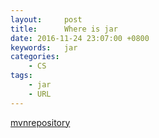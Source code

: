 ```yaml
---
layout:     post
title:      Where is jar 
date: 2016-11-24 23:07:00 +0800
keywords:   jar
categories:   
	- CS
tags:		
	- jar
	- URL
---
```


[mvnrepository](http://mvnrepository.com/)
